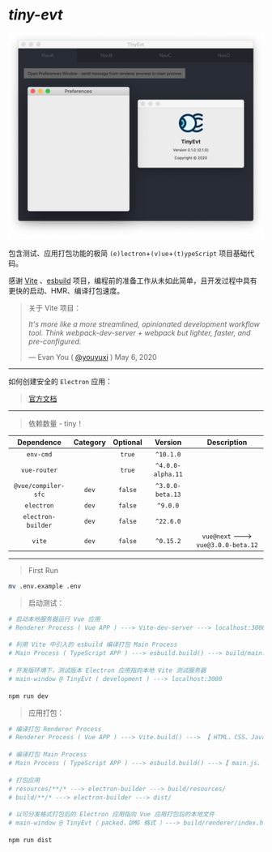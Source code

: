 # *tiny-evt*

![banner](banner.png)

包含测试、应用打包功能的极简 `(e)lectron`+`(v)ue`+`(t)ypeScript` 项目基础代码。

感谢 [Vite](https://github.com/vuejs/vite) 、[esbuild](https://github.com/evanw/esbuild) 项目，编程前的准备工作从未如此简单，且开发过程中具有更快的启动、HMR、编译打包速度。

> 关于 Vite 项目：
>
> *It's more like a more streamlined, opinionated development workflow tool. Think webpack-dev-server + webpack but lighter, faster, and pre-configured.*
>
> &mdash; Evan You ( [@youyuxi](https://twitter.com/youyuxi/status/1258112624300118022) ) May 6, 2020

---
如何创建安全的 `Electron` 应用：
> [官方文档](https://www.electronjs.org/docs/tutorial/security)

---
> 依赖数量 - tiny！

| Dependence | Category | Optional | Version | Description |
| :---:|:---:|:---:|:---:|:---:|
| `env-cmd`| | `true` | `^10.1.0`|
| `vue-router` | | `true` | `^4.0.0-alpha.11`
| `@vue/compiler-sfc` | `dev` | `false` | `^3.0.0-beta.13`
| `electron` | `dev` | `false` | `^9.0.0`
| `electron-builder` | `dev` | `false` | `^22.6.0`
| `vite` | `dev` | `false` | `^0.15.2` | `vue@next` ---> `vue@3.0.0-beta.12`

---

> First Run

```bash
mv .env.example .env
```

> 启动测试：

```bash
# 启动本地服务器运行 Vue 应用
# Renderer Process ( Vue APP ) ---> Vite-dev-server ---> localhost:3000

# 利用 Vite 中引入的 esbuild 编译打包 Main Process
# Main Process ( TypeScript APP ) ---> esbuild.build() ---> build/main.js

# 开发版环境下，测试版本 Electron 应用指向本地 Vite 测试服务器
# main-window @ TinyEvt ( development ) ---> localhost:3000

npm run dev
```

> 应用打包：

```bash
# 编译打包 Renderer Process
# Renderer Process ( Vue APP ) ---> Vite.build() ---> 【 HTML、CSS、JavaScript、etc.】@ build/renderer/

# 编译打包 Main Process
# Main Process ( TypeScript APP ) ---> esbuild.build() --->【 main.js、etc. 】@ build/

# 打包应用
# resources/**/* ---> electron-builder ---> build/resources/
# build/**/* ---> electron-builder ---> dist/

# 以可分发格式打包后的 Electron 应用指向 Vue 应用打包后的本地文件
# main-window @ TinyEvt（ packed，DMG 格式 ）---> build/renderer/index.html

npm run dist
```
